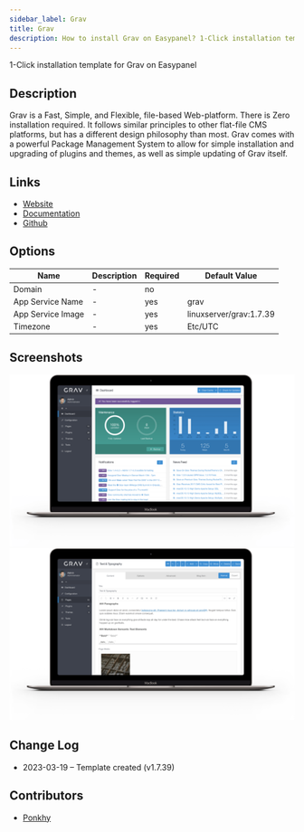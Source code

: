 ```yaml
---
sidebar_label: Grav
title: Grav
description: How to install Grav on Easypanel? 1-Click installation template for Grav on Easypanel
---
```


<!-- generated -->

1-Click installation template for Grav on Easypanel

## Description

Grav is a Fast, Simple, and Flexible, file-based Web-platform. There is Zero installation required. It follows similar principles to other flat-file CMS platforms, but has a different design philosophy than most. Grav comes with a powerful Package Management System to allow for simple installation and upgrading of plugins and themes, as well as simple updating of Grav itself.

## Links

- [Website](https://getgrav.org)
- [Documentation](https://learn.getgrav.org)
- [Github](https://github.com/getgrav/grav)

## Options

Name | Description | Required | Default Value
-|-|-|-
Domain | - | no | 
App Service Name | - | yes | grav
App Service Image | - | yes | linuxserver/grav:1.7.39
Timezone | - | yes | Etc/UTC

## Screenshots

![Grav Screenshot](./assets/screenshot1.png)
![Grav Screenshot](./assets/screenshot2.png)

## Change Log

- 2023-03-19 – Template created (v1.7.39)

## Contributors

- [Ponkhy](https://github.com/Ponkhy)
